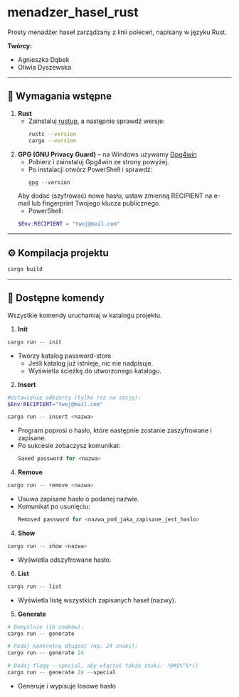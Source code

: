 # menadzer_hasel_rust
Prosty menadżer haseł zarządzany z linii poleceń, napisany w języku Rust.

**Twórcy:**  
 - Agnieszka Dąbek
 - Oliwia Dyszewska

---

## 🔧 Wymagania wstępne

1. **Rust**
    - Zainstaluj [rustup](https://rustup.rs), a następnie sprawdź wersje:
      ```bash
      rustc --version
      cargo --version
      ```
2. **GPG (GNU Privacy Guard)** – na Windows używamy [Gpg4win](https://www.gpg4win.org/)
    - Pobierz i zainstaluj Gpg4win ze strony powyżej.
    - Po instalacji otwórz PowerShell i sprawdź:
      ```powershell
      gpg --version
      ```
   Aby dodać (szyfrować) nowe hasło, ustaw zmienną RECIPIENT na e-mail lub fingerprint Twojego klucza publicznego.
    - PowerShell:
   ```powershell
   $Env:RECIPIENT = "twoj@mail.com"
    ```

---

## ⚙️ Kompilacja projektu
```powershell
cargo build
```

---

## 🚀 Dostępne komendy

Wszystkie komendy uruchamiaj w katalogu projektu.

1. **Init**
```powershell
cargo run -- init
```

- Tworzy katalog password-store
    - Jeśli katalog już istnieje, nic nie nadpisuje.
    - Wyświetla ścieżkę do utworzonego katalogu.

2. **Insert**
```powershell
#Ustawienie odbiorcy (tylko raz na sesję):
$Env:RECIPIENT="twoj@mail.com"

cargo run -- insert <nazwa>
```

- Program poprosi o hasło, które następnie zostanie zaszyfrowane i zapisane.
- Po sukcesie zobaczysz komunikat:
    ```powershell 
  Saved password for <nazwa>
    ```

4. **Remove**
```powershell
cargo run -- remove <nazwa>
```
- Usuwa zapisane hasło o podanej nazwie.
- Komunikat po usunięciu:
    ```powershell 
  Removed password for <nazwa_pod_jaka_zapisane_jest_haslo>
    ```

4. **Show**
```powershell
cargo run -- show <nazwa>
```
- Wyświetla odszyfrowane hasło.

6. **List**
```powershell
cargo run -- list
```
- Wyświetla listę wszystkich zapisanych haseł (nazwy).

5. **Generate**
```powershell
# Domyślnie (16 znaków):
cargo run -- generate

# Podaj konkretną długość (np. 24 znaki):
cargo run -- generate 24

# Dodaj flagę --special, aby włączyć także znaki: !@#$%^&*()
cargo run -- generate 24 --special
```

- Generuje i wypisuje losowe hasło